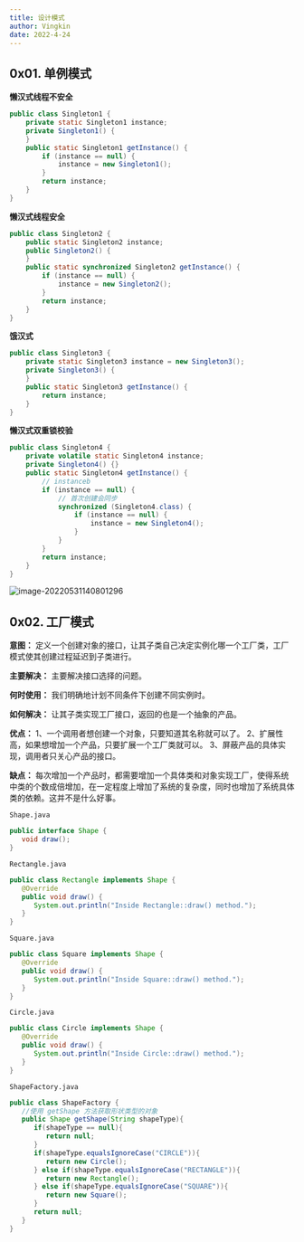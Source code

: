 ```yaml
---
title: 设计模式
author: Vingkin
date: 2022-4-24
---
```


## 0x01. 单例模式

**懒汉式线程不安全**

```java
public class Singleton1 {
    private static Singleton1 instance;
    private Singleton1() {
    }
    public static Singleton1 getInstance() {
        if (instance == null) {
            instance = new Singleton1();
        }
        return instance;
    }
}
```

**懒汉式线程安全**

```java
public class Singleton2 {
    public static Singleton2 instance;
    public Singleton2() {
    }
    public static synchronized Singleton2 getInstance() {
        if (instance == null) {
            instance = new Singleton2();
        }
        return instance;
    }
}
```

**饿汉式**

```java
public class Singleton3 {
    private static Singleton3 instance = new Singleton3();
    private Singleton3() {
    }
    public static Singleton3 getInstance() {
        return instance;
    }
}
```

**懒汉式双重锁校验**

```java
public class Singleton4 {
    private volatile static Singleton4 instance;
    private Singleton4() {}
    public static Singleton4 getInstance() {
        // instanceb
        if (instance == null) {
            // 首次创建会同步
            synchronized (Singleton4.class) {
                if (instance == null) {
                    instance = new Singleton4();
                }
            }
        }
        return instance;
    }
}
```

![image-20220531140801296](https://vingkin-1304361015.cos.ap-shanghai.myqcloud.com/%E6%B7%B1%E5%BA%A6%E5%AD%A6%E4%B9%A0/image-20220531140801296.png)

## 0x02. 工厂模式

**意图：** 定义一个创建对象的接口，让其子类自己决定实例化哪一个工厂类，工厂模式使其创建过程延迟到子类进行。

**主要解决：** 主要解决接口选择的问题。

**何时使用：** 我们明确地计划不同条件下创建不同实例时。

**如何解决：** 让其子类实现工厂接口，返回的也是一个抽象的产品。

**优点：** 1、一个调用者想创建一个对象，只要知道其名称就可以了。 2、扩展性高，如果想增加一个产品，只要扩展一个工厂类就可以。 3、屏蔽产品的具体实现，调用者只关心产品的接口。

**缺点：** 每次增加一个产品时，都需要增加一个具体类和对象实现工厂，使得系统中类的个数成倍增加，在一定程度上增加了系统的复杂度，同时也增加了系统具体类的依赖。这并不是什么好事。

`Shape.java`

```java
public interface Shape {
   void draw();
}
```

`Rectangle.java`

```java
public class Rectangle implements Shape {
   @Override
   public void draw() {
      System.out.println("Inside Rectangle::draw() method.");
   }
}
```

`Square.java`

```java
public class Square implements Shape {
   @Override
   public void draw() {
      System.out.println("Inside Square::draw() method.");
   }
}
```

`Circle.java`

```java
public class Circle implements Shape {
   @Override
   public void draw() {
      System.out.println("Inside Circle::draw() method.");
   }
}
```

`ShapeFactory.java`

```java
public class ShapeFactory {
   //使用 getShape 方法获取形状类型的对象
   public Shape getShape(String shapeType){
      if(shapeType == null){
         return null;
      }        
      if(shapeType.equalsIgnoreCase("CIRCLE")){
         return new Circle();
      } else if(shapeType.equalsIgnoreCase("RECTANGLE")){
         return new Rectangle();
      } else if(shapeType.equalsIgnoreCase("SQUARE")){
         return new Square();
      }
      return null;
   }
}
```

